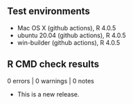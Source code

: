 ## Test environments
* Mac OS X (github actions), R 4.0.5
* ubuntu 20.04 (github actions), R 4.0.5
* win-builder (github actions), R 4.0.5

## R CMD check results

0 errors | 0 warnings | 0 notes

* This is a new release.
